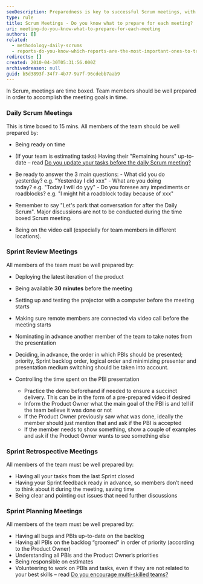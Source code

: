 ```yaml
---
seoDescription: Preparedness is key to successful Scrum meetings, with daily scrums focused on progress updates and sprint planning, review, and retrospective meetings requiring specific preparation for optimal collaboration.
type: rule
title: Scrum Meetings - Do you know what to prepare for each meeting?
uri: meeting-do-you-know-what-to-prepare-for-each-meeting
authors: []
related:
  - methodology-daily-scrums
  - reports-do-you-know-which-reports-are-the-most-important-ones-to-track-your-progress
redirects: []
created: 2010-04-30T05:31:56.000Z
archivedreason: null
guid: b5d3893f-34f7-4b77-9a7f-96cdebb7aab9
---
```


In Scrum, meetings are time boxed. Team members should be well prepared in order to accomplish the meeting goals in time.

<!--endintro-->

### Daily Scrum Meetings

This is time boxed to 15 mins. All members of the team should be well prepared by:

* Being ready on time
* (If your team is estimating tasks) Having their "Remaining hours" up-to-date – read
  [Do you update your tasks before the daily Scrum meeting?](/meeting-do-you-update-your-tasks-before-the-daily-scrum)
* Be ready to answer the 3 main questions: - What did you do yesterday? e.g. "Yesterday I did xxx" - What are you doing today? e.g. "Today I will do yyy" - Do you foresee any impediments or roadblocks? e.g. "I might hit a roadblock today because of xxx"

* Remember to say "Let's park that conversation for after the Daily Scrum". Major discussions are not to be conducted during the time boxed Scrum meeting.
* Being on the video call (especially for team members in different locations).

### Sprint Review Meetings

All members of the team must be well prepared by:

* Deploying the latest iteration of the product
* Being available **30 minutes** before the meeting
* Setting up and testing the projector with a computer before the meeting starts
* Making sure remote members are connected via video call before the meeting starts
* Nominating in advance another member of the team to take notes from the presentation
* Deciding, in advance, the order in which PBIs should be presented; priority, Sprint backlog order, logical order and minimizing presenter and presentation medium switching should be taken into account.
* Controlling the time spent on the PBI presentation

  * Practice the demo beforehand if needed to ensure a succinct delivery. This can be in the form of a pre-prepared video if desired
  * Inform the Product Owner what the main goal of the PBI is and tell if the team believe it was done or not
  * If the Product Owner previously saw what was done, ideally the member should just mention that and ask if the PBI is accepted
  * If the member needs to show something, show a couple of examples and ask if the Product Owner wants to see something else

### Sprint Retrospective Meetings

All members of the team must be well prepared by:

* Having all your tasks from the last Sprint closed
* Having your Sprint feedback ready in advance, so members don’t need to think about it during the meeting, saving time
* Being clear and pointing out issues that need further discussions

### Sprint Planning Meetings

All members of the team must be well prepared by:

* Having all bugs and PBIs up-to-date on the backlog
* Having all PBIs on the backlog “groomed” in order of priority (according to the Product Owner)
* Understanding all PBIs and the Product Owner’s priorities
* Being responsible on estimates
* Volunteering to work on PBIs and tasks, even if they are not related to your best skills – read [Do you encourage multi-skilled teams?](/the-team-do-you-encourage-multi-skilled-teams-by-leaving-your-comfort-zone)
